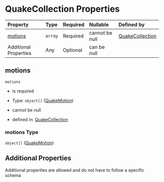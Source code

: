 # QuakeCollection Properties

| Property              | Type    | Required | Nullable       | Defined by                                                                                                |
| :-------------------- | :------ | :------- | :------------- | :-------------------------------------------------------------------------------------------------------- |
| [motions](#motions)   | `array` | Required | cannot be null | [QuakeCollection](collection-properties-the-motions-schema.md "#/properties/motions#/properties/motions") |
| Additional Properties | Any     | Optional | can be null    |                                                                                                           |

## motions



`motions`

*   is required

*   Type: `object[]` ([QuakeMotion](collection-properties-the-motions-schema-quakemotion.md))

*   cannot be null

*   defined in: [QuakeCollection](collection-properties-the-motions-schema.md "#/properties/motions#/properties/motions")

### motions Type

`object[]` ([QuakeMotion](collection-properties-the-motions-schema-quakemotion.md))

## Additional Properties

Additional properties are allowed and do not have to follow a specific schema
